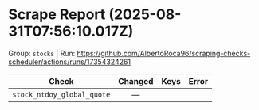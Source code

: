 # Scrape Report (2025-08-31T07:56:10.017Z)

Group: `stocks`  |  Run: https://github.com/AlbertoRoca96/scraping-checks-scheduler/actions/runs/17354324261

| Check | Changed | Keys | Error |
|---|:---:|:--|:--|
| `stock_ntdoy_global_quote` | — |  |  |
